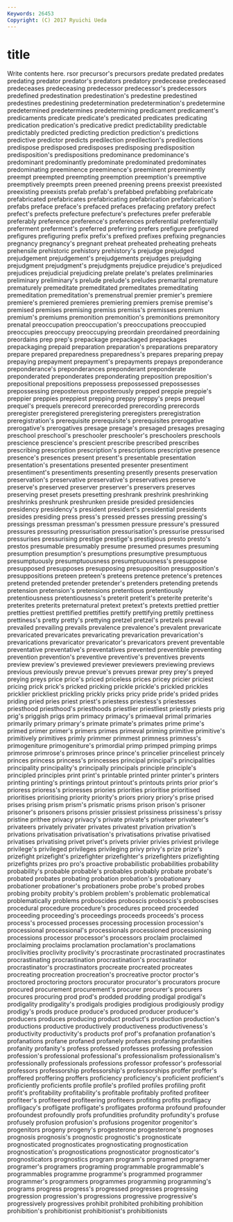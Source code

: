 ```yaml
---
Keywords: 26453 
Copyright: (C) 2017 Ryuichi Ueda
---
```


# title

Write contents here.
rsor precursor's precursors predate predated
predates predating predator predator's predators predatory predecease predeceased predeceases predeceasing
predecessor predecessor's predecessors predefined predestination predestination's predestine predestined predestines predestining
predetermination predetermination's predetermine predetermined predetermines predetermining predicament predicament's predicaments predicate
predicate's predicated predicates predicating predication predication's predicative predict predictability predictable
predictably predicted predicting prediction prediction's predictions predictive predictor predicts predilection
predilection's predilections predispose predisposed predisposes predisposing predisposition predisposition's predispositions predominance
predominance's predominant predominantly predominate predominated predominates predominating preeminence preeminence's preeminent
preeminently preempt preempted preempting preemption preemption's preemptive preemptively preempts preen
preened preening preens preexist preexisted preexisting preexists prefab prefab's prefabbed
prefabbing prefabricate prefabricated prefabricates prefabricating prefabrication prefabrication's prefabs preface preface's
prefaced prefaces prefacing prefatory prefect prefect's prefects prefecture prefecture's prefectures
prefer preferable preferably preference preference's preferences preferential preferentially preferment preferment's
preferred preferring prefers prefigure prefigured prefigures prefiguring prefix prefix's prefixed
prefixes prefixing pregnancies pregnancy pregnancy's pregnant preheat preheated preheating preheats
prehensile prehistoric prehistory prehistory's prejudge prejudged prejudgement prejudgement's prejudgements prejudges
prejudging prejudgment prejudgment's prejudgments prejudice prejudice's prejudiced prejudices prejudicial prejudicing
prelate prelate's prelates preliminaries preliminary preliminary's prelude prelude's preludes premarital
premature prematurely premeditate premeditated premeditates premeditating premeditation premeditation's premenstrual premier
premier's premiere premiere's premiered premieres premiering premiers premise premise's premised
premises premising premiss premiss's premisses premium premium's premiums premonition premonition's
premonitions premonitory prenatal preoccupation preoccupation's preoccupations preoccupied preoccupies preoccupy preoccupying
preordain preordained preordaining preordains prep prep's prepackage prepackaged prepackages prepackaging
prepaid preparation preparation's preparations preparatory prepare prepared preparedness preparedness's prepares
preparing prepay prepaying prepayment prepayment's prepayments prepays preponderance preponderance's preponderances
preponderant preponderate preponderated preponderates preponderating preposition preposition's prepositional prepositions prepossess
prepossessed prepossesses prepossessing preposterous preposterously prepped preppie preppie's preppier preppies
preppiest prepping preppy preppy's preps prequel prequel's prequels prerecord prerecorded
prerecording prerecords preregister preregistered preregistering preregisters preregistration preregistration's prerequisite prerequisite's
prerequisites prerogative prerogative's prerogatives presage presage's presaged presages presaging preschool
preschool's preschooler preschooler's preschoolers preschools prescience prescience's prescient prescribe prescribed
prescribes prescribing prescription prescription's prescriptions prescriptive presence presence's presences present
present's presentable presentation presentation's presentations presented presenter presentiment presentiment's presentiments
presenting presently presents preservation preservation's preservative preservative's preservatives preserve preserve's
preserved preserver preserver's preservers preserves preserving preset presets presetting preshrank
preshrink preshrinking preshrinks preshrunk preshrunken preside presided presidencies presidency presidency's
president president's presidential presidents presides presiding press press's pressed presses
pressing pressing's pressings pressman pressman's pressmen pressure pressure's pressured pressures
pressuring pressurisation pressurisation's pressurise pressurised pressurises pressurising prestige prestige's prestigious
presto presto's prestos presumable presumably presume presumed presumes presuming presumption
presumption's presumptions presumptive presumptuous presumptuously presumptuousness presumptuousness's presuppose presupposed presupposes
presupposing presupposition presupposition's presuppositions preteen preteen's preteens pretence pretence's pretences
pretend pretended pretender pretender's pretenders pretending pretends pretension pretension's pretensions
pretentious pretentiously pretentiousness pretentiousness's preterit preterit's preterite preterite's preterites preterits
preternatural pretext pretext's pretexts prettied prettier pretties prettiest prettified prettifies
prettify prettifying prettily prettiness prettiness's pretty pretty's prettying pretzel pretzel's
pretzels prevail prevailed prevailing prevails prevalence prevalence's prevalent prevaricate prevaricated
prevaricates prevaricating prevarication prevarication's prevarications prevaricator prevaricator's prevaricators prevent preventable
preventative preventative's preventatives prevented preventible preventing prevention prevention's preventive preventive's
preventives prevents preview preview's previewed previewer previewers previewing previews previous
previously prevue prevue's prevues prewar prey prey's preyed preying preys
price price's priced priceless prices pricey pricier priciest pricing prick
prick's pricked pricking prickle prickle's prickled prickles pricklier prickliest prickling
prickly pricks pricy pride pride's prided prides priding pried pries
priest priest's priestess priestess's priestesses priesthood priesthood's priesthoods priestlier priestliest
priestly priests prig prig's priggish prigs prim primacy primacy's primaeval
primal primaries primarily primary primary's primate primate's primates prime prime's
primed primer primer's primers primes primeval priming primitive primitive's primitively
primitives primly primmer primmest primness primness's primogeniture primogeniture's primordial primp
primped primping primps primrose primrose's primroses prince prince's princelier princeliest
princely princes princess princess's princesses principal principal's principalities principality principality's
principally principals principle principle's principled principles print print's printable printed
printer printer's printers printing printing's printings printout printout's printouts prints
prior prior's prioress prioress's prioresses priories priorities prioritise prioritised prioritises
prioritising priority priority's priors priory priory's prise prised prises prising
prism prism's prismatic prisms prison prison's prisoner prisoner's prisoners prisons
prissier prissiest prissiness prissiness's prissy pristine prithee privacy privacy's private
private's privateer privateer's privateers privately privater privates privatest privation privation's
privations privatisation privatisation's privatisations privatise privatised privatises privatising privet privet's
privets privier privies priviest privilege privilege's privileged privileges privileging privy
privy's prize prize's prizefight prizefight's prizefighter prizefighter's prizefighters prizefighting prizefights
prizes pro pro's proactive probabilistic probabilities probability probability's probable probable's
probables probably probate probate's probated probates probating probation probation's probationary
probationer probationer's probationers probe probe's probed probes probing probity probity's
problem problem's problematic problematical problematically problems proboscides proboscis proboscis's proboscises
procedural procedure procedure's procedures proceed proceeded proceeding proceeding's proceedings proceeds
proceeds's process process's processed processes processing procession procession's processional processional's
processionals processioned processioning processions processor processor's processors proclaim proclaimed proclaiming
proclaims proclamation proclamation's proclamations proclivities proclivity proclivity's procrastinate procrastinated procrastinates
procrastinating procrastination procrastination's procrastinator procrastinator's procrastinators procreate procreated procreates procreating
procreation procreation's procreative proctor proctor's proctored proctoring proctors procurator procurator's
procurators procure procured procurement procurement's procurer procurer's procurers procures procuring
prod prod's prodded prodding prodigal prodigal's prodigality prodigality's prodigals prodigies
prodigious prodigiously prodigy prodigy's prods produce produce's produced producer producer's
producers produces producing product product's production production's productions productive productively
productiveness productiveness's productivity productivity's products prof prof's profanation profanation's profanations
profane profaned profanely profanes profaning profanities profanity profanity's profess professed
professes professing profession profession's professional professional's professionalism professionalism's professionally professionals
professions professor professor's professorial professors professorship professorship's professorships proffer proffer's
proffered proffering proffers proficiency proficiency's proficient proficient's proficiently proficients profile
profile's profiled profiles profiling profit profit's profitability profitability's profitable profitably
profited profiteer profiteer's profiteered profiteering profiteers profiting profits profligacy profligacy's
profligate profligate's profligates proforma profound profounder profoundest profoundly profs profundities
profundity profundity's profuse profusely profusion profusion's profusions progenitor progenitor's progenitors
progeny progeny's progesterone progesterone's prognoses prognosis prognosis's prognostic prognostic's prognosticate
prognosticated prognosticates prognosticating prognostication prognostication's prognostications prognosticator prognosticator's prognosticators prognostics
program program's programed programer programer's programers programing programmable programmable's programmables
programme programme's programmed programmer programmer's programmers programmes programming programming's programs
progress progress's progressed progresses progressing progression progression's progressions progressive progressive's
progressively progressives prohibit prohibited prohibiting prohibition prohibition's prohibitionist prohibitionist's prohibitionists
